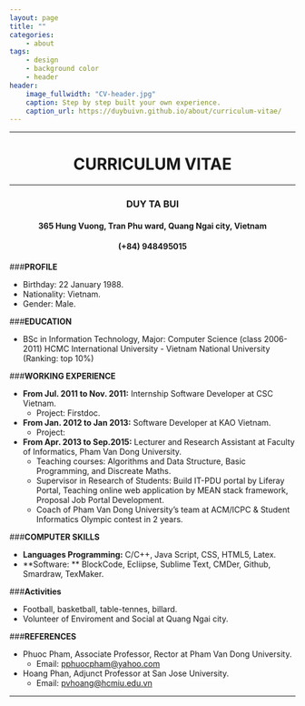 ```yaml
---
layout: page
title: ""
categories:
    - about
tags:
    - design
    - background color
    - header
header:
    image_fullwidth: "CV-header.jpg"
    caption: Step by step built your own experience.
    caption_url: https://duybuivn.github.io/about/curriculum-vitae/
---
```

<center>
	<div>
		<hr>
		<h1><b>CURRICULUM VITAE</b></h1>
		<hr>
		<h3><b>DUY TA BUI</b></h3>
		<h4>365 Hung Vuong, Tran Phu ward, Quang Ngai city, Vietnam</h4>
		<h4>(+84) 948495015</h4>
	</div>
</center>

###**PROFILE**
- Birthday: 22 January 1988.
- Nationality: Vietnam.
- Gender: Male.

###**EDUCATION**
- BSc in Information Technology, Major: Computer Science (class 2006-2011) HCMC International University - Vietnam National University (Ranking: top 10%)

###**WORKING EXPERIENCE**
- **From Jul. 2011 to Nov. 2011:** Internship Software Developer at CSC Vietnam.
	- Project: Firstdoc.
- **From Jan. 2012 to Jan 2013:** Software Developer at KAO Vietnam.
	- Project: 
- **From Apr. 2013 to Sep.2015:** Lecturer and Research Assistant at Faculty of Informatics, Pham Van Dong University.
	- Teaching courses: Algorithms and Data Structure, Basic Programming, and Discreate Maths. 
	- Supervisor in Research of Students: Build IT-PDU portal by Liferay Portal, Teaching online web application by MEAN stack framework, Proposal Job Portal Development. 
	- Coach of Pham Van Dong University’s team at ACM/ICPC & Student Informatics Olympic contest in 2 years. 

###**COMPUTER SKILLS**
- **Languages Programming:** C/C++, Java Script, CSS, HTML5, Latex. 
- **Software: ** BlockCode, Ecliipse, Sublime Text, CMDer, Github, Smardraw, TexMaker.

###**Activities**
-	Football, basketball, table-tennes, billard.
- 	Volunteer of Enviroment and Social at Quang Ngai city.
 
###**REFERENCES**
-	Phuoc Pham, Associate Professor, Rector at Pham Van Dong University.
	- Email: pphuocpham@yahoo.com 
-	Hoang Phan, Adjunct Professor at San Jose University. 
	- Email: pvhoang@hcmiu.edu.vn

<hr>
